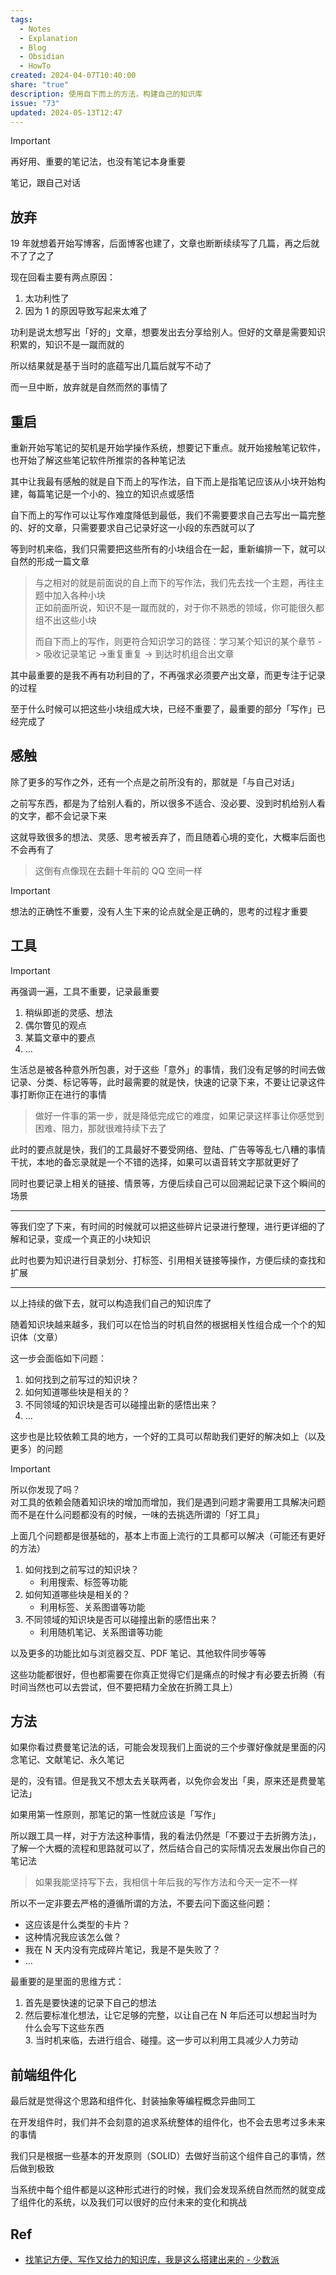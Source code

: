 ```yaml
---
tags:
  - Notes
  - Explanation
  - Blog
  - Obsidian
  - HowTo
created: 2024-04-07T10:40:00
share: "true"
description: 使用自下而上的方法，构建自己的知识库
issue: "73"
updated: 2024-05-13T12:47
---
```

  
> [!IMPORTANT]    
> 再好用、重要的笔记法，也没有笔记本身重要  
>  
> 笔记，跟自己对话  
  
## 放弃  
  
19 年就想着开始写博客，后面博客也建了，文章也断断续续写了几篇，再之后就不了了之了  
  
现在回看主要有两点原因：  
  
1. 太功利性了  
2. 因为 1 的原因导致写起来太难了  
  
功利是说太想写出「好的」文章，想要发出去分享给别人。但好的文章是需要知识积累的，知识不是一蹴而就的  
  
所以结果就是基于当时的底蕴写出几篇后就写不动了  
  
而一旦中断，放弃就是自然而然的事情了  
  
## 重启  
  
重新开始写笔记的契机是开始学操作系统，想要记下重点。就开始接触笔记软件，也开始了解这些笔记软件所推崇的各种笔记法  
  
其中让我最有感触的就是自下而上的写作法，自下而上是指笔记应该从小块开始构建，每篇笔记是一个小的、独立的知识点或感悟  
  
自下而上的写作可以让写作难度降低到最低，我们不需要要求自己去写出一篇完整的、好的文章，只需要要求自己记录好这一小段的东西就可以了  
  
等到时机来临，我们只需要把这些所有的小块组合在一起，重新编排一下，就可以自然的形成一篇文章  
  
> 与之相对的就是前面说的自上而下的写作法，我们先去找一个主题，再往主题中加入各种小块    
> 正如前面所说，知识不是一蹴而就的，对于你不熟悉的领域，你可能很久都组不出这些小块  
>  
> 而自下而上的写作，则更符合知识学习的路径：学习某个知识的某个章节 -> 吸收记录笔记 ->重复重复 -> 到达时机组合出文章  
  
其中最重要的是我不再有功利目的了，不再强求必须要产出文章，而更专注于记录的过程  
  
至于什么时候可以把这些小块组成大块，已经不重要了，最重要的部分「写作」已经完成了  
  
## 感触  
  
除了更多的写作之外，还有一个点是之前所没有的，那就是「与自己对话」  
  
之前写东西，都是为了给别人看的，所以很多不适合、没必要、没到时机给别人看的文字，都不会记录下来  
  
这就导致很多的想法、灵感、思考被丢弃了，而且随着心境的变化，大概率后面也不会再有了  
  
> 这倒有点像现在去翻十年前的 QQ 空间一样  
  
> [!IMPORTANT]    
> 想法的正确性不重要，没有人生下来的论点就全是正确的，思考的过程才重要  
  
## 工具  
  
> [!IMPORTANT]    
> 再强调一遍，工具不重要，记录最重要  
  
1. 稍纵即逝的灵感、想法  
2. 偶尔瞥见的观点  
3. 某篇文章中的要点  
4. …  
  
生活总是被各种意外所包裹，对于这些「意外」的事情，我们没有足够的时间去做记录、分类、标记等等，此时最需要的就是快，快速的记录下来，不要让记录这件事打断你正在进行的事情  
  
> 做好一件事的第一步，就是降低完成它的难度，如果记录这样事让你感觉到困难、阻力，那就很难持续下去了  
  
此时的要点就是快，我们的工具最好不要受网络、登陆、广告等等乱七八糟的事情干扰，本地的备忘录就是一个不错的选择，如果可以语音转文字那就更好了  
  
同时也要记录上相关的链接、情景等，方便后续自己可以回溯起记录下这个瞬间的场景  
  
---  
  
等我们空了下来，有时间的时候就可以把这些碎片记录进行整理，进行更详细的了解和记录，变成一个真正的小块知识  
  
此时也要为知识进行目录划分、打标签、引用相关链接等操作，方便后续的查找和扩展  
  
---  
  
以上持续的做下去，就可以构造我们自己的知识库了  
  
随着知识块越来越多，我们可以在恰当的时机自然的根据相关性组合成一个个的知识体（文章）  
  
这一步会面临如下问题：  
  
1. 如何找到之前写过的知识块？  
2. 如何知道哪些块是相关的？  
3. 不同领域的知识块是否可以碰撞出新的感悟出来？  
4. …  
  
这步也是比较依赖工具的地方，一个好的工具可以帮助我们更好的解决如上（以及更多）的问题  
  
> [!IMPORTANT]    
> 所以你发现了吗？    
> 对工具的依赖会随着知识块的增加而增加，我们是遇到问题才需要用工具解决问题    
> 而不是在什么问题都没有的时候，一味的去挑选所谓的「好工具」  
  
上面几个问题都是很基础的，基本上市面上流行的工具都可以解决（可能还有更好的方法）  
  
1. 如何找到之前写过的知识块？  
   - 利用搜索、标签等功能  
2. 如何知道哪些块是相关的？  
   - 利用标签、关系图谱等功能  
3. 不同领域的知识块是否可以碰撞出新的感悟出来？  
   - 利用随机笔记、关系图谱等功能  
  
以及更多的功能比如与浏览器交互、PDF 笔记、其他软件同步等等  
  
这些功能都很好，但也都需要在你真正觉得它们是痛点的时候才有必要去折腾（有时间当然也可以去尝试，但不要把精力全放在折腾工具上）  
  
## 方法  
  
如果你看过费曼笔记法的话，可能会发现我们上面说的三个步骤好像就是里面的闪念笔记、文献笔记、永久笔记  
  
是的，没有错。但是我又不想太去关联两者，以免你会发出「奥，原来还是费曼笔记法」  
  
如果用第一性原则，那笔记的第一性就应该是「写作」  
  
所以跟工具一样，对于方法这种事情，我的看法仍然是「不要过于去折腾方法」，了解一个大概的流程和思路就可以了，然后结合自己的实际情况去发展出你自己的笔记法  
  
> 如果我能坚持写下去，我相信十年后我的写作方法和今天一定不一样  
  
所以不一定非要去严格的遵循所谓的方法，不要去问下面这些问题：  
  
- 这应该是什么类型的卡片？  
- 这种情况我应该怎么做？  
- 我在 N 天内没有完成碎片笔记，我是不是失败了？  
- …  
  
最重要的是里面的思维方式：  
  
1. 首先是要快速的记录下自己的想法  
2. 然后要标准化想法，让它足够的完整，以让自己在 N 年后还可以想起当时为什么会写下这些东西    
   3. 当时机来临，去进行组合、碰撞。这一步可以利用工具减少人力劳动  
  
## 前端组件化  
  
最后就是觉得这个思路和组件化、封装抽象等编程概念异曲同工  
  
在开发组件时，我们并不会刻意的追求系统整体的组件化，也不会去思考过多未来的事情  
  
我们只是根据一些基本的开发原则（SOLID）去做好当前这个组件自己的事情，然后做到极致  
  
当系统中每个组件都是以这种形式进行的时候，我们会发现系统自然而然的就变成了组件化的系统，以及我们可以很好的应付未来的变化和挑战  
  
## Ref  
  
- [找笔记方便、写作又给力的知识库，我是这么搭建出来的 - 少数派](https://sspai.com/post/77144)  
